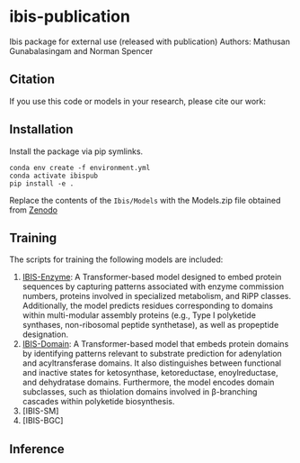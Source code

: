 # ibis-publication
Ibis package for external use (released with publication)
Authors: Mathusan Gunabalasingam and Norman Spencer

## Citation
If you use this code or models in your research, please cite our work:

## Installation
Install the package via pip symlinks.
```
conda env create -f environment.yml
conda activate ibispub
pip install -e .
```
Replace the contents of the `Ibis/Models` with the Models.zip file obtained from [Zenodo](https://zenodo.org/records/14246984)

## Training
The scripts for training the following models are included:
1. [IBIS-Enzyme](https://github.com/magarveylab/ibis-transformer-training/tree/main/training/ibis_enzyme): A Transformer-based model designed to embed protein sequences by capturing patterns associated with enzyme commission numbers, proteins involved in specialized metabolism, and RiPP classes. Additionally, the model predicts residues corresponding to domains within multi-modular assembly proteins (e.g., Type I polyketide synthases, non-ribosomal peptide synthetase), as well as propeptide designation.
2. [IBIS-Domain](https://github.com/magarveylab/ibis-transformer-training/tree/main/training/ibis_domain): A Transformer-based model that embeds protein domains by identifying patterns relevant to substrate prediction for adenylation and acyltransferase domains. It also distinguishes between functional and inactive states for ketosynthase, ketoreductase, enoylreductase, and dehydratase domains. Furthermore, the model encodes domain subclasses, such as thiolation domains involved in β-branching cascades within polyketide biosynthesis.
3. [IBIS-SM]
4. [IBIS-BGC]

## Inference